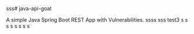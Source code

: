 sss# java-api-goat

A simple Java Spring Boot REST App with Vulnerabilities.
ssss
sss
test3
s
s
s
s
s
s
s
s
